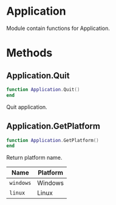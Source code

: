 # Application

Module contain functions for Application.


# Methods

## Application.Quit 

```lua
function Application.Quit()
end
```

Quit application.
 
## Application.GetPlatform

```lua
function Application.GetPlatform()
end
```

Return platform name.

Name      | Platform
----------|----------
`windows` | Windows
`linux`   | Linux
